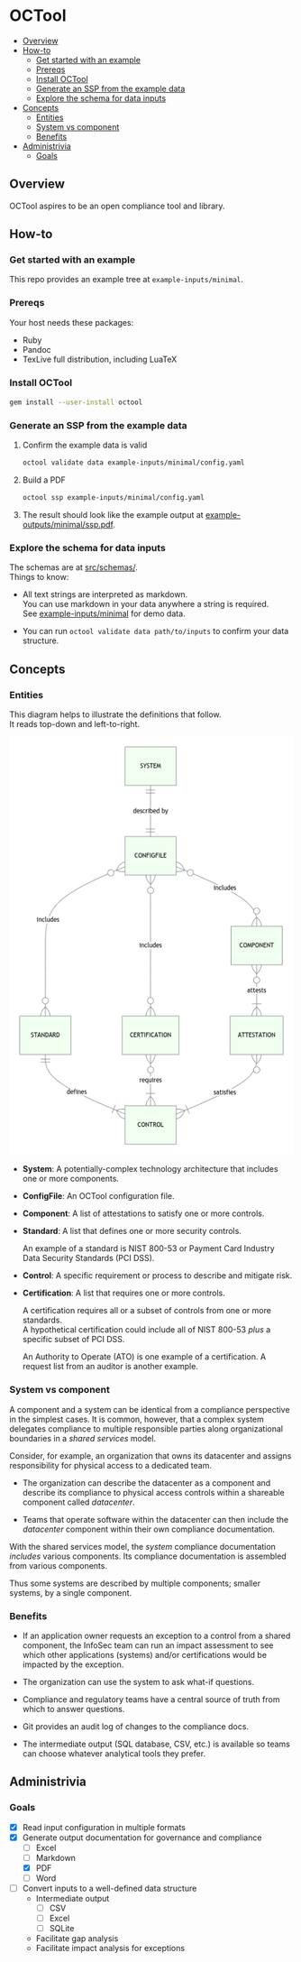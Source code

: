 # OCTool

<!--TOC-->

- [Overview](#overview)
- [How-to](#how-to)
  - [Get started with an example](#get-started-with-an-example)
  - [Prereqs](#prereqs)
  - [Install OCTool](#install-octool)
  - [Generate an SSP from the example data](#generate-an-ssp-from-the-example-data)
  - [Explore the schema for data inputs](#explore-the-schema-for-data-inputs)
- [Concepts](#concepts)
  - [Entities](#entities)
  - [System vs component](#system-vs-component)
  - [Benefits](#benefits)
- [Administrivia](#administrivia)
  - [Goals](#goals)

<!--TOC-->

## Overview

OCTool aspires to be an open compliance tool and library.


## How-to

### Get started with an example

This repo provides an example tree at `example-inputs/minimal`.


### Prereqs

Your host needs these packages:

- Ruby
- Pandoc
- TexLive full distribution, including LuaTeX


### Install OCTool

```bash
gem install --user-install octool
```

### Generate an SSP from the example data

1. Confirm the example data is valid

    ```bash
    octool validate data example-inputs/minimal/config.yaml
    ```

1. Build a PDF

    ```bash
    octool ssp example-inputs/minimal/config.yaml
    ```

1. The result should look like the example output at
   [example-outputs/minimal/ssp.pdf](example-outputs/minimal/ssp.pdf).


### Explore the schema for data inputs

The schemas are at [src/schemas/](src/schemas).<br/>
Things to know:

- All text strings are interpreted as markdown.<br/>
  You can use markdown in your data anywhere a string is required.<br/>
  See [example-inputs/minimal](example-inputs/minimal) for demo data.

- You can run `octool validate data path/to/inputs` to confirm your data
  structure.


## Concepts

### Entities

This diagram helps to illustrate the definitions that follow.<br/>
It reads top-down and left-to-right.

![](assets/er.png)

- **System**: A potentially-complex technology architecture that
  includes one or more components.

- **ConfigFile**: An OCTool configuration file.

- **Component**: A list of attestations to satisfy one or more controls.

- **Standard**: A list that defines one or more security controls.

    An example of a standard is NIST 800-53 or Payment
    Card Industry Data Security Standards (PCI DSS).

- **Control**: A specific requirement or process to describe and mitigate risk.

- **Certification**: A list that requires one or more controls.

    A certification requires all or a subset of controls
    from one or more standards.<br/>
    A hypothetical certification could include
    all of NIST 800-53 _plus_ a specific subset of PCI DSS.

    An Authority to Operate (ATO) is one example of a certification.
    A request list from an auditor is another example.


### System vs component

A component and a system can be identical from a compliance perspective
in the simplest cases. It is common, however, that a complex system
delegates compliance to multiple responsible parties
along organizational boundaries in a _shared services_ model.

Consider, for example, an organization that owns its datacenter and
assigns responsibility for physical access to a dedicated team.

- The organization can describe the datacenter as a component and
  describe its compliance to physical access controls
  within a shareable component called _datacenter_.

- Teams that operate software within the datacenter can then
  include the _datacenter_ component
  within their own compliance documentation.

With the shared services model, the _system_ compliance documentation
_includes_ various components. Its compliance documentation is
assembled from various components.

Thus some systems are described by multiple components;
smaller systems, by a single component.


### Benefits

- If an application owner requests an exception to a control from a
  shared component, the InfoSec team can run an impact assessment
  to see which other applications (systems) and/or certifications
  would be impacted by the exception.

- The organization can use the system to ask what-if questions.

- Compliance and regulatory teams have a central source of truth
  from which to answer questions.

- Git provides an audit log of changes to the compliance docs.

- The intermediate output (SQL database, CSV, etc.) is available
  so teams can choose whatever analytical tools they prefer.


## Administrivia

### Goals

- [X] Read input configuration in multiple formats
- [X] Generate output documentation for governance and compliance
  - [ ] Excel
  - [ ] Markdown
  - [X] PDF
  - [ ] Word
- [ ] Convert inputs to a well-defined data structure
  - Intermediate output
    - [ ] CSV
    - [ ] Excel
    - [ ] SQLite
  - Facilitate gap analysis
  - Facilitate impact analysis for exceptions
